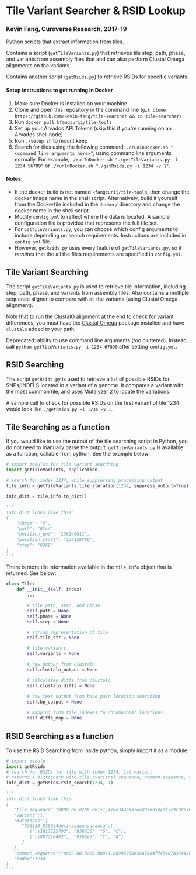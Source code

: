 # Tile Variant Searcher & RSID Lookup
### Kevin Fang, Curoverse Research, 2017-19
Python scripts that extract information from tiles.

Contains a script (`getTileVariants.py`) that retrieves tile step, path, phase, and variants from assembly files that and can also perform Clustal Omega alignments on the variants.

Contains another script (`getRsids.py`) to retrieve RSIDs for specific variants. 

#### Setup instructions to get running in Docker  
1. Make sure Docker is installed on your machine  
2. Clone and open this repository in the command line (`git clone https://github.com/kevin-fang/tile-searcher && cd tile-searcher`)  
3. Run `docker pull kfangcurii/tile-tools`  
4. Set up your Arvados API Tokens (skip this if you're running on an Arvados shell node)
5. Run `./setup.sh` to mount keep
6. Search for tiles using the following command: `./runInDocker.sh "<command line arguments here>"`, using command line arguments normally. For example, `./runInDocker.sh "./getTileVariants.py -i 1234 56789"` or `./runInDocker.sh "./getRsids.py -i 1234 -v 1"`.

#### Notes:
- If the docker build is not named `kfangcurii/tile-tools`, then change the docker image name in the shell script. Alternatively, build it yourself from the Dockerfile included in the `docker/` directory and change the docker name in the shell script
- Modify `config.yml` to reflect where the data is located. A sample configuration file is provided that represents the full tile set. 
- For `getTileVariants.py`, you can choose which config arguments to include depending on search requirements. Instructions are included in `config.yml` file.
- However, `getRsids.py` uses every feature of `getTileVariants.py`, so it _requires_ that the all the files requirements are specified in `config.yml`.

## Tile Variant Searching

The script `getTileVariants.py` is used to retrieve tile information, including step, path, phase, and variants from assembly files. Also contains a multiple sequence aligner to compare with all the variants (using Clustal Omega alignment).

Note that to run the ClustalO alignment at the end to check for variant differences, you must have the [Clustal Omega](http://www.clustal.org/omega/) package installed and have `clustalo` added to your path.

Deprecated: ability to use command line arguments (too cluttered). Instead, call `python getTileVariants.py -i 1234 67890` after setting `config.yml`.

## RSID Searching

The script `getRsids.py` is used to retrieve a list of possible RSIDs for SNPs/INDELS located in a variant of a genome. It compares a variant with the most common tile, and uses Mutalyzer 2 to locate the variations. 

A sample call to check for possible RSIDs on the first variant of tile 1234 would look like `./getRsids.py -i 1234 -v 1`.

## Tile Searching as a function

If you would like to use the output of the tile searching script in Python, you do not need to manually parse the output. `getTileVariants.py` is available as a function, callable from python. See the example below:  
```python
# import modules for tile variant searching
import getTileVariants, application

# search for index 1234, while suppressing processing output
tile_info = getTileVariants.tile_iteration(1234, suppress_output=True)

info_dict = tile_info.to_dict()

'''
info_dict looks like this:
{
    "chrom": "9",
    "path": "01c4",
    "position_end": "136140011",
    "position_start": "136139786",
    "step": "0369"
}
'''
```

There is more tile information available in the `tile_info` object that is returned. See below:   
```python
class Tile:
    def __init__(self, index):
        ...

        # tile path, step, and phase 
        self.path = None
        self.phase = None
        self.step = None

        # string representation of tile
        self.tile_str = None

        # tile variants
        self.variants = None

        # raw output from clustalo
        self.clustalo_output = None

        # calculated diffs from clustalo
        self.clustalo_diffs = None
        
        # raw text output from base pair location searching
        self.bp_output = None       

        # mapping from tile indexes to chromosomal locations
        self.diffs_map = None
```

## RSID Searching as a function

To use the RSID Searching from inside python, simply import it as a module. 

```python
# import module
import getRsids
# search for RSIDs for tile with index 1234, 1st variant.
# returns a dictionary with tile (variant) sequence, common sequence, variant, mutations, and index
info_dict = getRsids.rsid_search(1234, 1)

'''
info_dict looks like this:
{  
   "tile_sequence":"0000.00.0269.001+1,478d344b887e4dd7ed5d4af3c9cd8a76,atgccgctgcggggcacgttggtcctttccgcactcggggtccccggcggcctcacgcgtccgtgcagcggaggcttcctgagccccctggagagcctggcctgggcccgggtgtggagaccctcccgggctttcaatccgggcaggaggcagatggcagacaaaaaaaaaacataagagaaccgaattaggtgggtggcctgggtggacaaaagccttcttgacgccgggtggtcccaaaggcttctg",
   "variant":1,
   "mutations":{  
      "936633_936644delinsaaaaaaaaaaca":[  
         ("rs1017325702", "936636", "G", "C"),
         ("rs887210492",  "936643", "C", "A")
      ]
   },
   "common_sequence":"0000.00.0269.000+1,86945238e5aa7ad4ff4b407a3c442c46,atgccgctgcggggcacgttggtcctttccgcactcggggtccccggcggcctcacgcgtccgtgcagcggaggcttcctgagccccctggagagcctggcctgggcccgggtgtggagaccctcccgggctttcaatccgggcaggaggcagatggcagactcagcagtcacgtaagagaaccgaattaggtgggtggcctgggtggacaaaagccttcttgacgccgggtggtcccaaaggcttctg",
   "index":1234
}
'''
```

